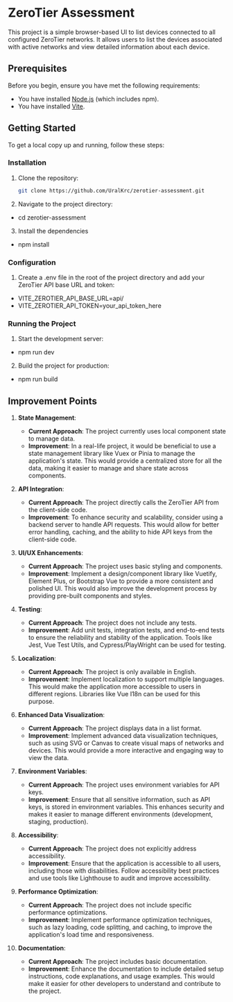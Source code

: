 # ZeroTier Assessment

This project is a simple browser-based UI to list devices connected to all configured ZeroTier networks. It allows users to list the devices associated with active networks and view detailed information about each device.

## Prerequisites

Before you begin, ensure you have met the following requirements:

- You have installed [Node.js](https://nodejs.org/) (which includes npm).
- You have installed [Vite](https://vitejs.dev/).

## Getting Started

To get a local copy up and running, follow these steps:

### Installation

1. Clone the repository:

   ```sh
   git clone https://github.com/UralKrc/zerotier-assessment.git
   ```

2. Navigate to the project directory:

- cd zerotier-assessment

3. Install the dependencies

- npm install

### Configuration

1. Create a .env file in the root of the project directory and add your ZeroTier API base URL and token:

- VITE_ZEROTIER_API_BASE_URL=api/
- VITE_ZEROTIER_API_TOKEN=your_api_token_here

### Running the Project

1. Start the development server:

- npm run dev

2. Build the project for production:

- npm run build

## Improvement Points

1. **State Management**:

   - **Current Approach**: The project currently uses local component state to manage data.
   - **Improvement**: In a real-life project, it would be beneficial to use a state management library like Vuex or Pinia to manage the application's state. This would provide a centralized store for all the data, making it easier to manage and share state across components.

2. **API Integration**:

   - **Current Approach**: The project directly calls the ZeroTier API from the client-side code.
   - **Improvement**: To enhance security and scalability, consider using a backend server to handle API requests. This would allow for better error handling, caching, and the ability to hide API keys from the client-side code.

3. **UI/UX Enhancements**:

   - **Current Approach**: The project uses basic styling and components.
   - **Improvement**: Implement a design/component library like Vuetify, Element Plus, or Bootstrap Vue to provide a more consistent and polished UI. This would also improve the development process by providing pre-built components and styles.

4. **Testing**:

   - **Current Approach**: The project does not include any tests.
   - **Improvement**: Add unit tests, integration tests, and end-to-end tests to ensure the reliability and stability of the application. Tools like Jest, Vue Test Utils, and Cypress/PlayWright can be used for testing.

5. **Localization**:

   - **Current Approach**: The project is only available in English.
   - **Improvement**: Implement localization to support multiple languages. This would make the application more accessible to users in different regions. Libraries like Vue I18n can be used for this purpose.

6. **Enhanced Data Visualization**:

   - **Current Approach**: The project displays data in a list format.
   - **Improvement**: Implement advanced data visualization techniques, such as using SVG or Canvas to create visual maps of networks and devices. This would provide a more interactive and engaging way to view the data.

7. **Environment Variables**:

   - **Current Approach**: The project uses environment variables for API keys.
   - **Improvement**: Ensure that all sensitive information, such as API keys, is stored in environment variables. This enhances security and makes it easier to manage different environments (development, staging, production).

8. **Accessibility**:

   - **Current Approach**: The project does not explicitly address accessibility.
   - **Improvement**: Ensure that the application is accessible to all users, including those with disabilities. Follow accessibility best practices and use tools like Lighthouse to audit and improve accessibility.

9. **Performance Optimization**:

   - **Current Approach**: The project does not include specific performance optimizations.
   - **Improvement**: Implement performance optimization techniques, such as lazy loading, code splitting, and caching, to improve the application's load time and responsiveness.

10. **Documentation**:

    - **Current Approach**: The project includes basic documentation.
    - **Improvement**: Enhance the documentation to include detailed setup instructions, code explanations, and usage examples. This would make it easier for other developers to understand and contribute to the project.
